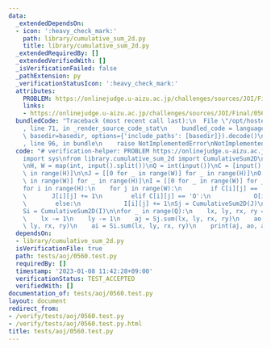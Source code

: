 ```yaml
---
data:
  _extendedDependsOn:
  - icon: ':heavy_check_mark:'
    path: library/cumulative_sum_2d.py
    title: library/cumulative_sum_2d.py
  _extendedRequiredBy: []
  _extendedVerifiedWith: []
  _isVerificationFailed: false
  _pathExtension: py
  _verificationStatusIcon: ':heavy_check_mark:'
  attributes:
    PROBLEM: https://onlinejudge.u-aizu.ac.jp/challenges/sources/JOI/Final/0560
    links:
    - https://onlinejudge.u-aizu.ac.jp/challenges/sources/JOI/Final/0560
  bundledCode: "Traceback (most recent call last):\n  File \"/opt/hostedtoolcache/PyPy/3.7.13/x64/site-packages/onlinejudge_verify/documentation/build.py\"\
    , line 71, in _render_source_code_stat\n    bundled_code = language.bundle(stat.path,\
    \ basedir=basedir, options={'include_paths': [basedir]}).decode()\n  File \"/opt/hostedtoolcache/PyPy/3.7.13/x64/site-packages/onlinejudge_verify/languages/python.py\"\
    , line 96, in bundle\n    raise NotImplementedError\nNotImplementedError\n"
  code: "# verification-helper: PROBLEM https://onlinejudge.u-aizu.ac.jp/challenges/sources/JOI/Final/0560\n\
    import sys\nfrom library.cumulative_sum_2d import CumulativeSum2D\n\ninput = sys.stdin.readline\n\
    \nH, W = map(int, input().split())\nQ = int(input())\nC = [input()[:-1] for _\
    \ in range(H)]\n\nJ = [[0 for _ in range(W)] for _ in range(H)]\nO = [[0 for _\
    \ in range(W)] for _ in range(H)]\nI = [[0 for _ in range(W)] for _ in range(H)]\n\
    for i in range(H):\n    for j in range(W):\n        if C[i][j] == 'J':\n     \
    \       J[i][j] += 1\n        elif C[i][j] == 'O':\n            O[i][j] += 1\n\
    \        else:\n            I[i][j] += 1\nSj = CumulativeSum2D(J)\nSo = CumulativeSum2D(O)\n\
    Si = CumulativeSum2D(I)\n\nfor _ in range(Q):\n    lx, ly, rx, ry = map(int, input().split())\n\
    \    lx -= 1\n    ly -= 1\n    aj = Sj.sum(lx, ly, rx, ry)\n    ao = So.sum(lx,\
    \ ly, rx, ry)\n    ai = Si.sum(lx, ly, rx, ry)\n    print(aj, ao, ai)\n"
  dependsOn:
  - library/cumulative_sum_2d.py
  isVerificationFile: true
  path: tests/aoj/0560.test.py
  requiredBy: []
  timestamp: '2023-01-08 11:42:28+09:00'
  verificationStatus: TEST_ACCEPTED
  verifiedWith: []
documentation_of: tests/aoj/0560.test.py
layout: document
redirect_from:
- /verify/tests/aoj/0560.test.py
- /verify/tests/aoj/0560.test.py.html
title: tests/aoj/0560.test.py
---
```


